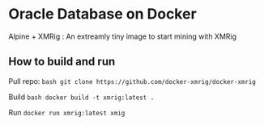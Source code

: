 # Oracle Database on Docker
Alpine + XMRig : An extreamly tiny image to start mining with XMRig

## How to build and run

Pull repo:
`bash
git clone https://github.com/docker-xmrig/docker-xmrig
`

Build
`bash
docker build -t xmrig:latest .
`

Run
`
docker run xmrig:latest xmig
`
